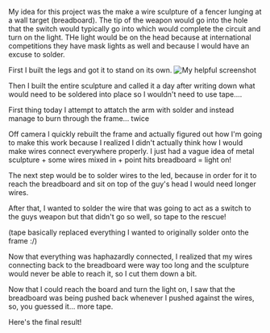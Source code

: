 ---
---

My idea for this project was the make a wire sculpture of a fencer lunging at a wall target (breadboard). The tip of the weapon would go into the hole that the switch would typically go into which would complete the circuit and turn on the light. THe light would be on the head because at international competitions they have mask lights as well and because I would have an excuse to solder. 

First I built the legs and got it to stand on its own. 
![My helpful screenshot](/images/IMG_20190905_115955.jpg)

Then I built the entire sculpture and called it a day after writing down what would need to be soldered into place so I wouldn't need to use tape....

First thing today I attempt to attatch the arm with solder and instead manage to burn through the frame... twice

Off camera I quickly rebuilt the frame and actually figured out how I'm going to make this work because I realized I didn't actually think how I would make wires connect everywhere properly. I just had a vague idea of metal sculpture + some wires mixed in + point hits breadboard = light on!

The next step would be to solder wires to the led, because in order for it to reach the breadboard and sit on top of the guy's head I would need longer wires.

After that, I wanted to solder the wire that was going to act as a switch to the guys weapon but that didn't go so well, so tape to the rescue!

(tape basically replaced everything I wanted to originally solder onto the frame :/)

Now that everything was haphazardly connected, I realized that my wires connecting back to the breadboard were way too long and the sculpture would never be able to reach it, so I cut them down a bit.

Now that I could reach the board and turn the light on, I saw that the breadboard was being pushed back whenever I pushed against the wires, so, you guessed it... more tape.

Here's the final result!






